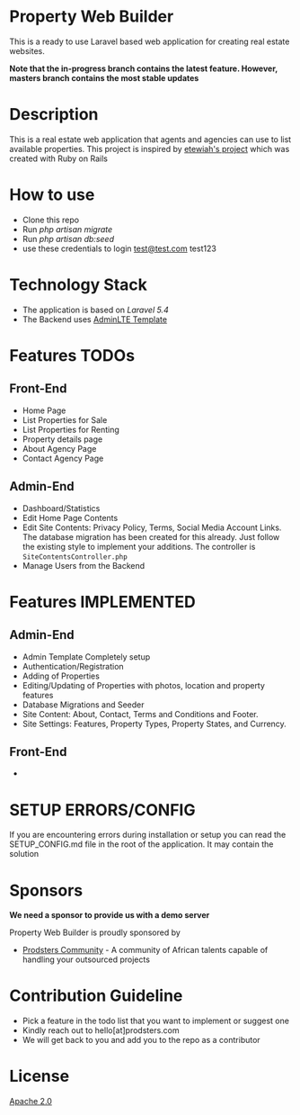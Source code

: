 Property Web Builder
====================
This is a ready to use Laravel based web application for creating real estate websites.
 
 **Note that the in-progress branch contains the latest feature. However, masters branch contains the most stable updates**
 


Description
============
This is a real estate web application that agents and agencies can use to list available properties. 
This project is inspired by [etewiah's project](https://github.com/etewiah/property_web_builder) which was created with Ruby on Rails

How to use
==========
- Clone this repo
- Run *php artisan migrate*
- Run *php artisan db:seed*
- use these credentials to login test@test.com test123


Technology Stack
================
- The application is based on *Laravel 5.4* 
- The Backend uses [AdminLTE Template](https://github.com/almasaeed2010/AdminLTE)

Features TODOs
==============

Front-End
---------
- Home Page
- List Properties for Sale
- List Properties for Renting
- Property details page
- About Agency Page
- Contact Agency Page

Admin-End
---------
- Dashboard/Statistics
- Edit Home Page Contents
- Edit Site Contents: Privacy Policy, Terms, Social Media Account Links. The database migration has been created
  for this already. Just follow the existing style to implement your additions. 
  The controller is `SiteContentsController.php`
- Manage Users from the Backend


Features IMPLEMENTED
====================
Admin-End
--------
- Admin Template Completely setup
- Authentication/Registration
- Adding of Properties
- Editing/Updating of Properties with photos, location and property features
- Database Migrations and Seeder
- Site Content: About, Contact, Terms and Conditions and Footer.
- Site Settings: Features, Property Types, Property States, and Currency.


Front-End
---------
- 


SETUP ERRORS/CONFIG
====================
If you are encountering errors during installation or setup you can read the SETUP_CONFIG.md file in the root of the application. It may contain the solution



Sponsors
========
**We need a sponsor to provide us with a demo server**

Property Web Builder is proudly sponsored by
- [Prodsters Community](https://prodsters.com) - A community of African talents capable of handling your outsourced projects

Contribution Guideline
======================
- Pick a feature in the todo list that you want to implement or suggest one
- Kindly reach out to hello[at]prodsters.com
- We will get back to you and add you to the repo as a contributor


License
=======
[Apache 2.0](LICENSE)